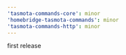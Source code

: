 ```yaml
---
'tasmota-commands-core': minor
'homebridge-tasmota-commands': minor
'tasmota-commands-http': minor
---
```


first release
